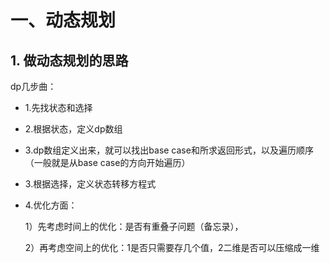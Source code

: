 # 一、动态规划
## 1. 做动态规划的思路
dp几步曲：
* 1.先找状态和选择
* 2.根据状态，定义dp数组
* 3.dp数组定义出来，就可以找出base case和所求返回形式，以及遍历顺序（一般就是从base case的方向开始遍历）
* 3.根据选择，定义状态转移方程式
* 4.优化方面：
    
  1）先考虑时间上的优化：是否有重叠子问题（备忘录），

  2）再考虑空间上的优化：1是否只需要存几个值，2二维是否可以压缩成一维